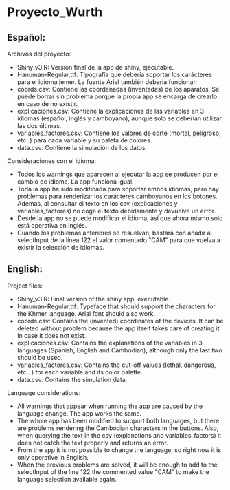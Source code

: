 # Proyecto_Wurth

## Español:

Archivos del proyecto:

- Shiny_v3.R: Versión final de la app de shiny, ejecutable.
- Hanuman-Regular.ttf: Tipografía que debería soportar los carácteres para el idioma jemer. La fuente Arial también debería funcionar.
- coords.csv: Contiene las coordenadas (inventadas) de los aparatos. Se puede borrar sin problema porque la propia app se encarga de crearlo en caso de no existir.
- explicaciones.csv: Contiene la explicaciones de las variables en 3 idiomas (español, inglés y camboyano), aunque solo se deberían utilizar las dos últimas.
- variables_factores.csv: Contiene los valores de corte (mortal, peligroso, etc..) para cada variable y su paleta de colores.
- data.csv: Contiene la simulación de los datos.


Consideraciones con el idioma:

- Todos los warnings que aparecen al ejecutar la app se producen por el cambio de idioma. La app funciona igual.
- Toda la app ha sido modificada para soportar ambos idiomas, pero hay problemas para renderizar los carácteres camboyanos en los botones.
Además, al consultar el texto en los csv (explicaciones y variables_factores) no coge el texto debidamente y devuelve un error.
- Desde la app no se puede modificar el idioma, así que ahora mismo solo está operativa en inglés.
- Cuando los problemas anteriores se resuelvan, bastará con añadir al selectInput de la línea 122 el valor comentado "CAM" 
para que vuelva a existir la selección de idiomas.



## English:

Project files:

- Shiny_v3.R: Final version of the shiny app, executable.
- Hanuman-Regular.ttf: Typeface that should support the characters for the Khmer language. Arial font should also work.
- coords.csv: Contains the (invented) coordinates of the devices. It can be deleted without problem because the app itself takes care of creating it in case it does not exist.
- explicaciones.csv: Contains the explanations of the variables in 3 languages (Spanish, English and Cambodian), although only the last two should be used.
- variables_factores.csv: Contains the cut-off values (lethal, dangerous, etc...) for each variable and its color palette.
- data.csv: Contains the simulation data.


Language considerations:

- All warnings that appear when running the app are caused by the language change. The app works the same.
- The whole app has been modified to support both languages, but there are problems rendering the Cambodian characters in the buttons.
Also, when querying the text in the csv (explanations and variables_factors) it does not catch the text properly and returns an error.
- From the app it is not possible to change the language, so right now it is only operative in English.
- When the previous problems are solved, it will be enough to add to the selectInput of the line 122 the commented value "CAM" 
to make the language selection available again.

